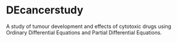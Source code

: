 # DEcancerstudy
A study of tumour development and effects of cytotoxic drugs using Ordinary Differential Equations and Partial Differential Equations.
